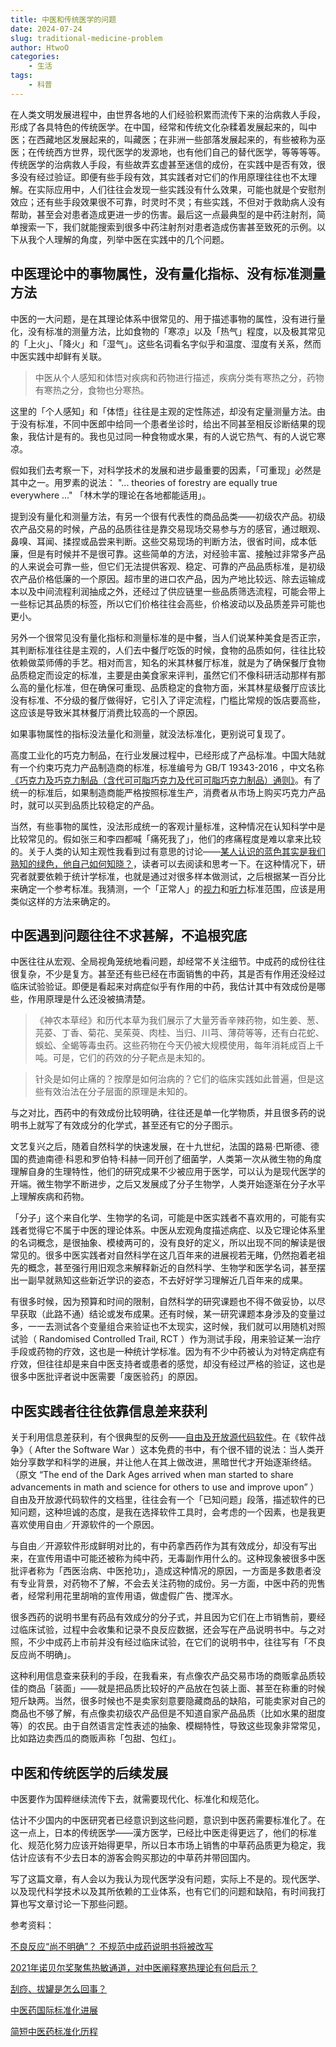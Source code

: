 ```yaml
---
title: 中医和传统医学的问题
date: 2024-07-24
slug: traditional-medicine-problem
author: HtwoO
categories:
    - 生活
tags:
    - 科普
---
```


在人类文明发展进程中，由世界各地的人们经验积累而流传下来的治病救人手段，形成了各具特色的传统医学。在中国，经常和传统文化杂糅着发展起来的，叫中医；在西藏地区发展起来的，叫藏医；在非洲一些部落发展起来的，有些被称为巫医；在传统西方世界，现代医学的发源地，也有他们自己的替代医学，等等等等。传统医学的治病救人手段，有些故弄玄虚甚至迷信的成份，在实践中是否有效，很多没有经过验证。即便有些手段有效，其实践者对它们的作用原理往往也不太理解。在实际应用中，人们往往会发现一些实践没有什么效果，可能也就是个安慰剂效应；还有些手段效果很不可靠，时灵时不灵；有些实践，不但对于救助病人没有帮助，甚至会对患者造成更进一步的伤害。最后这一点最典型的是中药注射剂，简单搜索一下，我们就能搜索到很多中药注射剂对患者造成伤害甚至致死的示例。以下从我个人理解的角度，列举中医在实践中的几个问题。

## 中医理论中的事物属性，没有量化指标、没有标准测量方法

中医的一大问题，是在其理论体系中很常见的、用于描述事物的属性，没有进行量化，没有标准的测量方法，比如食物的「寒凉」以及「热气」程度，以及极其常见的「上火」、「降火」和「湿气」。这些名词看名字似乎和温度、湿度有关系，然而中医实践中却鲜有关联。

> 中医从个人感知和体悟对疾病和药物进行描述，疾病分类有寒热之分，药物有寒热之分，食物也分寒热。

这里的「个人感知」和「体悟」往往是主观的定性陈述，却没有定量测量方法。由于没有标准，不同中医郎中给同一个患者坐诊时，给出不同甚至相反诊断结果的现象，我估计是有的。我也见过同一种食物或水果，有的人说它热气、有的人说它寒凉。

假如我们去考察一下，对科学技术的发展和进步最重要的因素，「可重现」必然是其中之一。用罗素的说法： "... theories of forestry are equally true everywhere ..." 「林木学的理论在各地都能适用」。

提到没有量化和测量方法，有另一个很有代表性的商品品类——初级农产品。初级农产品交易的时候，产品的品质往往是靠交易现场交易参与方的感官，通过眼观、鼻嗅、耳闻、揉捏或品尝来判断。这些交易现场的判断方法，很省时间，成本低廉，但是有时候并不是很可靠。这些简单的方法，对经验丰富、接触过非常多产品的人来说会可靠一些，但它们无法提供客观、稳定、可靠的产品品质标准，是初级农产品价格低廉的一个原因。超市里的进口农产品，因为产地比较远、除去运输成本以及中间流程利润抽成之外，还经过了供应链里一些品质筛选流程，可能会带上一些标记其品质的标签，所以它们价格往往会高些，价格波动以及品质差异可能也更小。

另外一个很常见没有量化指标和测量标准的是中餐，当人们说某种美食是否正宗，其判断标准往往是主观的，人们去中餐厅吃饭的时候，食物的品质如何，往往比较依赖做菜师傅的手艺。相对而言，知名的米其林餐厅标准，就是为了确保餐厅食物品质稳定而设定的标准，主要是由美食家来评判，虽然它们不像科研活动那样有那么高的量化标准，但在确保可重现、品质稳定的食物方面，米其林星级餐厅应该比没有标准、不分级的餐厅做得好，它引入了评定流程，门槛比常规的饭店要高些，这应该是导致米其林餐厅消费比较高的一个原因。

如果事物属性的指标没法量化和测量，就没法标准化，更别说可复现了。

高度工业化的巧克力制品，在行业发展过程中，已经形成了产品标准。中国大陆就有一个约束巧克力产品制造商的标准，标准编号为 GB/T 19343-2016 ，中文名称[《巧克力及巧克力制品（含代可可脂巧克力及代可可脂巧克力制品）通则》](https://openstd.samr.gov.cn/bzgk/gb/newGbInfo?hcno=BC6AACC3DC37B6BBB1BF9A8E3F5B81C7)。有了统一的标准后，如果制造商能严格按照标准生产，消费者从市场上购买巧克力产品时，就可以买到品质比较稳定的产品。

当然，有些事物的属性，没法形成统一的客观计量标准，这种情况在认知科学中是比较常见的。假如张三和李四都喊「痛死我了」，他们的疼痛程度是难以拿来比较的。关于人类的认知主观性我看到过有意思的讨论——[某人认识的蓝色其实是我们熟知的绿色，他自己如何知晓？](https://www.zhihu.com/question/20113000)，读者可以去阅读和思考一下。在这种情况下，研究者就要依赖于统计学标准，也就是通过对很多样本做测试，之后根据某一百分比来确定一个参考标准。我猜测，一个「正常人」的[视力](https://zh.wikipedia.org/wiki/视力)和[听力](https://zh.wikipedia.org/wiki/听阈)标准范围，应该是用类似这样的方法来确定的。

## 中医遇到问题往往不求甚解，不追根究底

中医往往从宏观、全局视角笼统地看问题，却经常不关注细节。中成药的成份往往很复杂，不少是复方。甚至还有些已经在市面销售的中药，其是否有作用还没经过临床试验验证。即便是看起来对病症似乎有作用的中药，我估计其中有效成份是哪些，作用原理是什么还没被搞清楚。

> 《神农本草经》和历代本草为我们展示了大量芳香辛辣药物，如生姜、葱、芫荽、丁香、菊花、吴茱萸、肉桂、当归、川芎、薄荷等等，还有白花蛇、蜈蚣、全蝎等毒虫药。这些药物在今天仍被大规模使用，每年消耗成百上千吨。可是，它们的药效的分子靶点是未知的。

> 针灸是如何止痛的？按摩是如何治病的？它们的临床实践如此普遍，但是这些有效治法在分子层面的原理是未知的。

与之对比，西药中的有效成份比较明确，往往还是单一化学物质，并且很多药的说明书上就写了有效成分的化学式，甚至还有它的分子图示。

文艺复兴之后，随着自然科学的快速发展，在十九世纪，法国的路易·巴斯德、德国的费迪南德·科恩和罗伯特·科赫一同开创了细菌学，人类第一次从微生物的角度理解自身的生理特性，他们的研究成果不少被应用于医学，可以认为是现代医学的开端。微生物学不断进步，之后又发展成了分子生物学，人类开始逐渐在分子水平上理解疾病和药物。

「分子」这个来自化学、生物学的名词，可能是中医实践者不喜欢用的，可能有实践者觉得它不属于中医的理论体系。中医从宏观角度描述病症、以及它理论体系里的名词概念，是很抽象、模棱两可的，没有良好的定义，所以出现不同的解读是很常见的。很多中医实践者对自然科学在这几百年来的进展视若无睹，仍然抱着老祖先的概念，甚至强行用旧观念来解释新近的自然科学、生物学和医学名词，甚至摆出一副早就熟知这些新近学识的姿态，不去好好学习理解近几百年来的成果。

有很多时候，因为预算和时间的限制，自然科学的研究课题也不得不做妥协，以尽早获取（此路不通）结论或发布成果。还有时候，某一研究课题本身涉及的变量过多，一一去测试各个变量组合来验证也不太现实，这时候，我们就可以用随机对照试验（ Randomised Controlled Trail, RCT ）作为测试手段，用来验证某一治疗手段或药物的疗效，这也是一种统计学标准。因为有不少中药被认为对特定病症有疗效，但往往却是来自中医支持者或患者的感觉，却没有经过严格的验证，这也是很多中医批评者说中医需要「废医验药」的原因。

## 中医实践者往往依靠信息差来获利

关于利用信息差获利，有个很典型的反例——[自由及开放源代码软件](https://zh.wikipedia.org/wiki/%E8%87%AA%E7%94%B1%E5%8F%8A%E5%BC%80%E6%94%BE%E6%BA%90%E4%BB%A3%E7%A0%81%E8%BD%AF%E4%BB%B6)。在《软件战争》（ After the Software War ）这本免费的书中，有个很不错的说法：当人类开始分享数学和科学的进展，并让他人在其上做改进，黑暗世代才开始逐渐终结。（原文 “The end of the Dark Ages arrived when man started to share advancements in math and science for others to use and improve upon” ）自由及开放源代码软件的文档里，往往会有一个「已知问题」段落，描述软件的已知问题，这种坦诚的态度，是我在选择软件工具时，会考虑的一个因素，也是我更喜欢使用自由／开源软件的一个原因。

与自由／开源软件形成鲜明对比的，有中药拿西药作为其有效成分，却没有写出来，在宣传用语中可能还被称为纯中药，无毒副作用什么的。这种现象被很多中医批评者称为「西医治病、中医抢功」，造成这种情况的原因，一方面是多数患者没有专业背景，对药物不了解，不会去关注药物的成份。另一方面，中医中药的兜售者，经常利用花里胡哨的宣传用语，做虚假广告、搅浑水。

很多西药的说明书里有药品有效成分的分子式，并且因为它们在上市销售前，要经过临床试验，过程中会收集和记录不良反应数据，还会写在产品说明书中。与之对照，不少中成药上市前并没有经过临床试验，在它们的说明书中，往往写有「不良反应尚不明确」。

这种利用信息查来获利的手段，在我看来，有点像农产品交易市场的商贩拿品质较佳的商品「装面」——就是把品质比较好的产品放在包装上面、甚至在称重的时候短斤缺两。当然，很多时候也不是卖家刻意要隐藏商品的缺陷，可能卖家对自己的商品也不够了解，有点像卖初级农产品但是不知道自家产品品质（比如水果的甜度等）的农民。由于自然语言定性表述的抽象、模糊特性，导致这些现象非常常见，比如路边卖西瓜的商贩声称「包甜、包红」。

## 中医和传统医学的后续发展
中医要作为国粹继续流传下去，就需要现代化、标准化和规范化。

估计不少国内的中医研究者已经意识到这些问题，意识到中医药需要标准化了。在这一点上，日本的传统医学——漢方医学，已经比中医走得更远了，他们的标准化、规范化努力应该开始得更早，所以日本市场上销售的中草药品质更为稳定，我估计应该有不少去日本的游客会购买那边的中草药并带回国内。

写了这篇文章，有人会以为我认为现代医学没有问题，实际上不是的。现代医学、以及现代科学技术以及其所依赖的工业体系，也有它们的问题和缺陷，有时间我打算也写文章讨论一下那些问题。

参考资料：

[不良反应“尚不明确”？ 不规范中成药说明书将被改写](http://www.ce.cn/cysc/yy/hydt/202110/27/t20211027_37033673.shtml)

[2021年诺贝尔奖聚焦热敏通道，对中医阐释寒热理论有何启示？](https://www.thepaper.cn/newsDetail_forward_15578101)

[刮痧、拔罐是怎么回事？](http://www.xys.org/xys/netters/Fang-Zhouzi/kexueshijie/zhongyi37.txt)

[中医药国际标准化进展](https://www.tsinghua.edu.cn/info/1182/98677.htm)

[简短中医药标准化历程](https://www.cacm.org.cn/2021/10/18/15345/)

